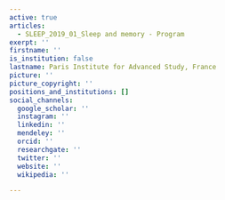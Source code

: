 ```yaml
---
active: true
articles:
  - SLEEP_2019_01_Sleep and memory - Program
exerpt: ''
firstname: ''
is_institution: false
lastname: Paris Institute for Advanced Study, France
picture: ''
picture_copyright: ''
positions_and_institutions: []
social_channels:
  google_scholar: ''
  instagram: ''
  linkedin: ''
  mendeley: ''
  orcid: ''
  researchgate: ''
  twitter: ''
  website: ''
  wikipedia: ''

---
```

